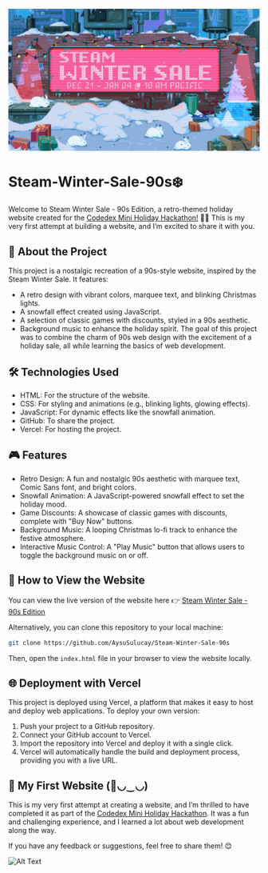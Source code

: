 ![Alt Text](steam-winter-sale.jpg)

# Steam-Winter-Sale-90s❄️

Welcome to Steam Winter Sale - 90s Edition, a retro-themed holiday website created for the [Codedex Mini Holiday Hackathon!](https://www.codedex.io/holiday-hackathon) 🎄✨ This is my very first attempt at building a website, and I’m excited to share it with you.

## 🌟 About the Project

This project is a nostalgic recreation of a 90s-style website, inspired by the Steam Winter Sale. It features:
- A retro design with vibrant colors, marquee text, and blinking Christmas lights.
- A snowfall effect created using JavaScript.
- A selection of classic games with discounts, styled in a 90s aesthetic.
- Background music to enhance the holiday spirit.
The goal of this project was to combine the charm of 90s web design with the excitement of a holiday sale, all while learning the basics of web development.

## 🛠️ Technologies Used
- HTML: For the structure of the website.
- CSS: For styling and animations (e.g., blinking lights, glowing effects).
- JavaScript: For dynamic effects like the snowfall animation.
- GitHub: To share the project.
- Vercel: For hosting the project.

## 🎮 Features
- Retro Design: A fun and nostalgic 90s aesthetic with marquee text, Comic Sans font, and bright colors.
- Snowfall Animation: A JavaScript-powered snowfall effect to set the holiday mood.
- Game Discounts: A showcase of classic games with discounts, complete with "Buy Now" buttons.
- Background Music: A looping Christmas lo-fi track to enhance the festive atmosphere.
- Interactive Music Control: A "Play Music" button that allows users to toggle the background music on or off.

## 🚀 How to View the Website

You can view the live version of the website here 👉 [Steam Winter Sale - 90s Edition](https://steam-winter-sale-90s.vercel.app/)

Alternatively, you can clone this repository to your local machine:
```bash
git clone https://github.com/AysuSulucay/Steam-Winter-Sale-90s 
```
Then, open the `index.html` file in your browser to view the website locally.

## 🌐 Deployment with Vercel
This project is deployed using Vercel, a platform that makes it easy to host and deploy web applications. To deploy your own version:
1. Push your project to a GitHub repository.
2. Connect your GitHub account to Vercel.
3. Import the repository into Vercel and deploy it with a single click.
4. Vercel will automatically handle the build and deployment process, providing you with a live URL.

## 🎉 My First Website (🌸◡‿◡)
This is my very first attempt at creating a website, and I’m thrilled to have completed it as part of the [Codedex Mini Holiday Hackathon](https://www.codedex.io/holiday-hackathon). It was a fun and challenging experience, and I learned a lot about web development along the way.

If you have any feedback or suggestions, feel free to share them! 😊

![Alt Text](https://media.tenor.com/xxPgBuwmddQAAAAi/cat.gif)
